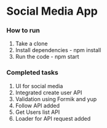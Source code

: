 # Social Media App

### How to run

1. Take a clone
2. Install dependencies - npm install
3. Run the code - npm start

### Completed tasks

1. UI for social media
2. Integrated create user API
3. Validation using Formik and yup
4. Follow API added
5. Get Users list API
6. Loader for API request added
